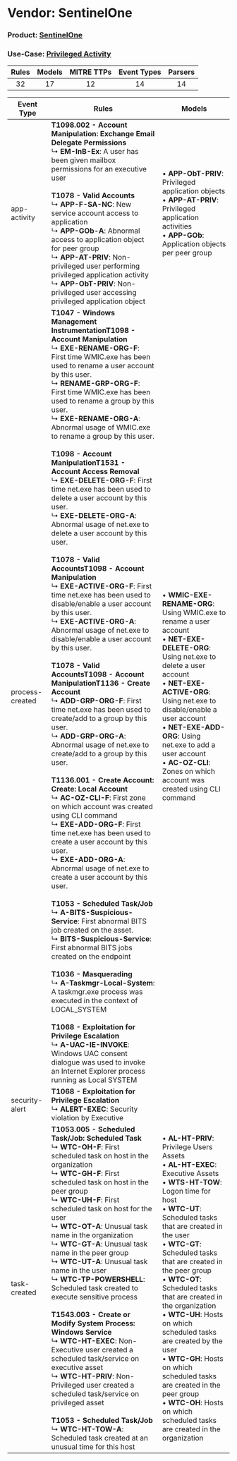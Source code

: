 Vendor: SentinelOne
===================
### Product: [SentinelOne](../ds_sentinelone_sentinelone.md)
### Use-Case: [Privileged Activity](../../../../UseCases/uc_privileged_activity.md)

| Rules | Models | MITRE TTPs | Event Types | Parsers |
|:-----:|:------:|:----------:|:-----------:|:-------:|
|  32   |   17   |     12     |     14      |   14    |

| Event Type      | Rules                                                                                                                                                                                                                                                                                                                                                                                                                                                                                                                                                                                                                                                                                                                                                                                                                                                                                                                                                                                                                                                                                                                                                                                                                                                                                                                                                                                                                                                                                                                                                                                                                                                                                                                                                                                                                                                                                                                                                                                                                                                                                                                                                                                                   | Models                                                                                                                                                                                                                                                                                                                                                                                                                                                                                                                                                                                                    |
| --------------- | ------------------------------------------------------------------------------------------------------------------------------------------------------------------------------------------------------------------------------------------------------------------------------------------------------------------------------------------------------------------------------------------------------------------------------------------------------------------------------------------------------------------------------------------------------------------------------------------------------------------------------------------------------------------------------------------------------------------------------------------------------------------------------------------------------------------------------------------------------------------------------------------------------------------------------------------------------------------------------------------------------------------------------------------------------------------------------------------------------------------------------------------------------------------------------------------------------------------------------------------------------------------------------------------------------------------------------------------------------------------------------------------------------------------------------------------------------------------------------------------------------------------------------------------------------------------------------------------------------------------------------------------------------------------------------------------------------------------------------------------------------------------------------------------------------------------------------------------------------------------------------------------------------------------------------------------------------------------------------------------------------------------------------------------------------------------------------------------------------------------------------------------------------------------------------------------------------- | --------------------------------------------------------------------------------------------------------------------------------------------------------------------------------------------------------------------------------------------------------------------------------------------------------------------------------------------------------------------------------------------------------------------------------------------------------------------------------------------------------------------------------------------------------------------------------------------------------- |
| app-activity    | <b>T1098.002 - Account Manipulation: Exchange Email Delegate Permissions</b><br> ↳ <b>EM-InB-Ex</b>: A user has been given mailbox permissions for an executive user<br><br><b>T1078 - Valid Accounts</b><br> ↳ <b>APP-F-SA-NC</b>: New service account access to application<br> ↳ <b>APP-GOb-A</b>: Abnormal access to application object for peer group<br> ↳ <b>APP-AT-PRIV</b>: Non-privileged user performing privileged application activity<br> ↳ <b>APP-ObT-PRIV</b>: Non-privileged user accessing privileged application object                                                                                                                                                                                                                                                                                                                                                                                                                                                                                                                                                                                                                                                                                                                                                                                                                                                                                                                                                                                                                                                                                                                                                                                                                                                                                                                                                                                                                                                                                                                                                                                                                                                              |  • <b>APP-ObT-PRIV</b>: Privileged application objects<br> • <b>APP-AT-PRIV</b>: Privileged application activities<br> • <b>APP-GOb</b>: Application objects per peer group                                                                                                                                                                                                                                                                                                                                                                                                                               |
| process-created | <b>T1047 - Windows Management Instrumentation</b><b>T1098 - Account Manipulation</b><br> ↳ <b>EXE-RENAME-ORG-F</b>: First time WMIC.exe has been used to rename a user account by this user.<br> ↳ <b>RENAME-GRP-ORG-F</b>: First time WMIC.exe has been used to rename a group by this user.<br> ↳ <b>EXE-RENAME-ORG-A</b>: Abnormal usage of WMIC.exe to rename a group by this user.<br><br><b>T1098 - Account Manipulation</b><b>T1531 - Account Access Removal</b><br> ↳ <b>EXE-DELETE-ORG-F</b>: First time net.exe has been used to delete a user account by this user.<br> ↳ <b>EXE-DELETE-ORG-A</b>: Abnormal usage of net.exe to delete a user account by this user.<br><br><b>T1078 - Valid Accounts</b><b>T1098 - Account Manipulation</b><br> ↳ <b>EXE-ACTIVE-ORG-F</b>: First time net.exe has been used to disable/enable a user account by this user.<br> ↳ <b>EXE-ACTIVE-ORG-A</b>: Abnormal usage of net.exe to disable/enable a user account by this user.<br><br><b>T1078 - Valid Accounts</b><b>T1098 - Account Manipulation</b><b>T1136 - Create Account</b><br> ↳ <b>ADD-GRP-ORG-F</b>: First time net.exe has been used to create/add to a group by this user.<br> ↳ <b>ADD-GRP-ORG-A</b>: Abnormal usage of net.exe to create/add to a group by this user.<br><br><b>T1136.001 - Create Account: Create: Local Account</b><br> ↳ <b>AC-OZ-CLI-F</b>: First zone on which account was created using CLI command<br> ↳ <b>EXE-ADD-ORG-F</b>: First time net.exe has been used to create a user account by this user.<br> ↳ <b>EXE-ADD-ORG-A</b>: Abnormal usage of net.exe to create a user account by this user.<br><br><b>T1053 - Scheduled Task/Job</b><br> ↳ <b>A-BITS-Suspicious-Service</b>: First abnormal BITS job created on the asset.<br> ↳ <b>BITS-Suspicious-Service</b>: First abnormal BITS jobs created on the endpoint<br><br><b>T1036 - Masquerading</b><br> ↳ <b>A-Taskmgr-Local-System</b>: A taskmgr.exe process was executed in the context of LOCAL_SYSTEM<br><br><b>T1068 - Exploitation for Privilege Escalation</b><br> ↳ <b>A-UAC-IE-INVOKE</b>: Windows UAC consent dialogue was used to invoke an Internet Explorer process running as Local SYSTEM |  • <b>WMIC-EXE-RENAME-ORG</b>: Using WMIC.exe to rename a user account<br> • <b>NET-EXE-DELETE-ORG</b>: Using net.exe to delete a user account<br> • <b>NET-EXE-ACTIVE-ORG</b>: Using net.exe to disable/enable a user account<br> • <b>NET-EXE-ADD-ORG</b>: Using net.exe to add a user account<br> • <b>AC-OZ-CLI</b>: Zones on which account was created using CLI command                                                                                                                                                                                                                             |
| security-alert  | <b>T1068 - Exploitation for Privilege Escalation</b><br> ↳ <b>ALERT-EXEC</b>: Security violation by Executive                                                                                                                                                                                                                                                                                                                                                                                                                                                                                                                                                                                                                                                                                                                                                                                                                                                                                                                                                                                                                                                                                                                                                                                                                                                                                                                                                                                                                                                                                                                                                                                                                                                                                                                                                                                                                                                                                                                                                                                                                                                                                           |                                                                                                                                                                                                                                                                                                                                                                                                                                                                                                                                                                                                           |
| task-created    | <b>T1053.005 - Scheduled Task/Job: Scheduled Task</b><br> ↳ <b>WTC-OH-F</b>: First scheduled task on host in the organization<br> ↳ <b>WTC-GH-F</b>: First scheduled task on host in the peer group<br> ↳ <b>WTC-UH-F</b>: First scheduled task on host for the user<br> ↳ <b>WTC-OT-A</b>: Unusual task name in the organization<br> ↳ <b>WTC-GT-A</b>: Unusual task name in the peer group<br> ↳ <b>WTC-UT-A</b>: Unusual task name in the user<br> ↳ <b>WTC-TP-POWERSHELL</b>: Scheduled task created to execute sensitive process<br><br><b>T1543.003 - Create or Modify System Process: Windows Service</b><br> ↳ <b>WTC-HT-EXEC</b>: Non-Executive user created a scheduled task/service on executive asset<br> ↳ <b>WTC-HT-PRIV</b>: Non-Privileged user created a scheduled task/service on privileged asset<br><br><b>T1053 - Scheduled Task/Job</b><br> ↳ <b>WTC-HT-TOW-A</b>: Scheduled task created at an unusual time for this host                                                                                                                                                                                                                                                                                                                                                                                                                                                                                                                                                                                                                                                                                                                                                                                                                                                                                                                                                                                                                                                                                                                                                                                                                                                        |  • <b>AL-HT-PRIV</b>: Privilege Users Assets<br> • <b>AL-HT-EXEC</b>: Executive Assets<br> • <b>WTS-HT-TOW</b>: Logon time for host<br> • <b>WTC-UT</b>: Scheduled tasks that are created in the user<br> • <b>WTC-GT</b>: Scheduled tasks that are created in the peer group<br> • <b>WTC-OT</b>: Scheduled tasks that are created in the organization<br> • <b>WTC-UH</b>: Hosts on which scheduled tasks are created by the user<br> • <b>WTC-GH</b>: Hosts on which scheduled tasks are created in the peer group<br> • <b>WTC-OH</b>: Hosts on which scheduled tasks are created in the organization |